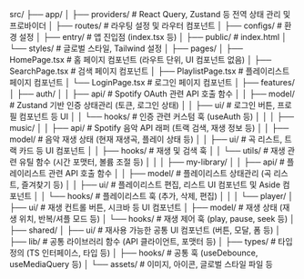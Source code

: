 src/
├── app/
│ ├── providers/ # React Query, Zustand 등 전역 상태 관리 및 프로바이더
│ ├── routes/ # 라우팅 설정 및 라우터 컴포넌트
│ ├── configs/ # 환경 설정
│ ├── entry/ # 앱 진입점 (index.tsx 등)
│ ├── public/ # index.html
│ └── styles/ # 글로벌 스타일, Tailwind 설정
│
├── pages/
│ ├── HomePage.tsx # 홈 페이지 컴포넌트 (라우트 단위, UI 컴포넌트 없음)
│ ├── SearchPage.tsx # 검색 페이지 컴포넌트
│ ├── PlaylistPage.tsx # 플레이리스트 페이지 컴포넌트
│ └── LoginPage.tsx # 로그인 페이지 컴포넌트
│
├── features/
│ ├── auth/
│ │ ├── api/ # Spotify OAuth 관련 API 호출 함수
│ │ ├── model/ # Zustand 기반 인증 상태관리 (토큰, 로그인 상태)
│ │ ├── ui/ # 로그인 버튼, 프로필 컴포넌트 등 UI
│ │ └── hooks/ # 인증 관련 커스텀 훅 (useAuth 등)
│ │
│ ├── music/
│ │ ├── api/ # Spotify 음악 API 래퍼 (트랙 검색, 재생 정보 등)
│ │ ├── model/ # 음악 재생 상태 (현재 재생곡, 플레이 상태 등)
│ │ ├── ui/ # 곡 리스트, 트랙 카드 등 UI 컴포넌트
│ │ ├── hooks/ # 재생 및 검색 훅
│ │ └── utils/ # 재생 관련 유틸 함수 (시간 포맷터, 볼륨 조절 등)
│ │
│ ├── my-library/
│ │ ├── api/ # 플레이리스트 관련 API 호출 함수
│ │ ├── model/ # 플레이리스트 상태관리 (곡 리스트, 즐겨찾기 등)
│ │ ├── ui/ # 플레이리스트 편집, 리스트 UI 컴포넌트 및 Aside 컴포넌트
│ │ └── hooks/ # 플레이리스트 훅 (추가, 삭제, 편집)
│ │
│ └── player/
│ ├── ui/ # 재생 컨트롤 버튼, 시크바 등 UI 컴포넌트
│ ├── model/ # 재생 상태 (재생 위치, 반복/셔플 모드 등)
│ └── hooks/ # 재생 제어 훅 (play, pause, seek 등)
│
├── shared/
│ ├── ui/ # 재사용 가능한 공통 UI 컴포넌트 (버튼, 모달, 폼 등)
│ ├── lib/ # 공통 라이브러리 함수 (API 클라이언트, 포맷터 등)
│ ├── types/ # 타입 정의 (TS 인터페이스, 타입 등)
│ ├── hooks/ # 공통 훅 (useDebounce, useMediaQuery 등)
│ └── assets/ # 이미지, 아이콘, 글로벌 스타일 파일 등
